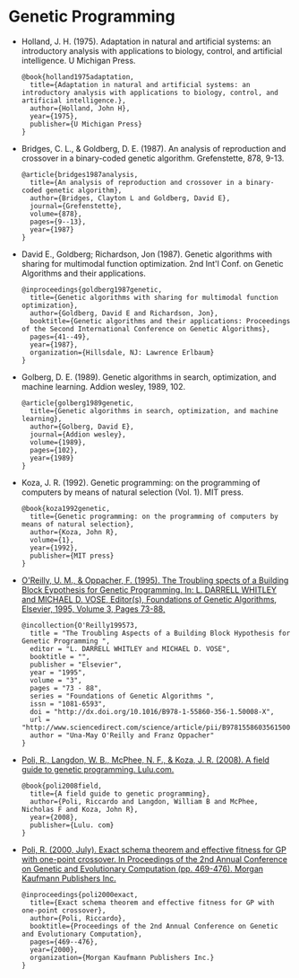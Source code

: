 # Genetic Programming

- Holland, J. H. (1975). Adaptation in natural and artificial systems: an introductory 
  analysis with applications to biology, control, and artificial intelligence. U Michigan Press.
  
  ```
  @book{holland1975adaptation,
    title={Adaptation in natural and artificial systems: an introductory analysis with applications to biology, control, and artificial intelligence.},
    author={Holland, John H},
    year={1975},
    publisher={U Michigan Press}
  }
  ```

- Bridges, C. L., & Goldberg, D. E. (1987). An analysis of reproduction and crossover in a 
  binary-coded genetic algorithm. Grefenstette, 878, 9-13.
  
  ```
  @article{bridges1987analysis,
    title={An analysis of reproduction and crossover in a binary-coded genetic algorithm},
    author={Bridges, Clayton L and Goldberg, David E},
    journal={Grefenstette},
    volume={878},
    pages={9--13},
    year={1987}
  }
  ```
  
- David E., Goldberg; Richardson, Jon (1987). Genetic algorithms with sharing for multimodal 
  function optimization. 2nd Int'l Conf. on Genetic Algorithms and their applications.
  
  ```
  @inproceedings{goldberg1987genetic,
    title={Genetic algorithms with sharing for multimodal function optimization},
    author={Goldberg, David E and Richardson, Jon},
    booktitle={Genetic algorithms and their applications: Proceedings of the Second International Conference on Genetic Algorithms},
    pages={41--49},
    year={1987},
    organization={Hillsdale, NJ: Lawrence Erlbaum}
  }
  ```
  
- Golberg, D. E. (1989). Genetic algorithms in search, optimization, and machine learning. 
  Addion wesley, 1989, 102.
  
  ```
  @article{golberg1989genetic,
    title={Genetic algorithms in search, optimization, and machine learning},
    author={Golberg, David E},
    journal={Addion wesley},
    volume={1989},
    pages={102},
    year={1989}
  }
  ```

- Koza, J. R. (1992). Genetic programming: on the programming of computers by means
  of natural selection (Vol. 1). MIT press.

  ```
  @book{koza1992genetic,
    title={Genetic programming: on the programming of computers by means of natural selection},
    author={Koza, John R},
    volume={1},
    year={1992},
    publisher={MIT press}
  }
  ```
  
- [O'Reilly, U. M., & Oppacher, F. (1995). The Troubling spects of a Building Block Eypothesis 
  for Genetic Programming. In: L. DARRELL WHITLEY and MICHAEL D. VOSE, Editor(s), Foundations of 
  Genetic Algorithms, Elsevier, 1995, Volume 3, Pages 73-88,][OreillyOppacher1995]

  ```
  @incollection{O'Reilly199573,
    title = "The Troubling Aspects of a Building Block Hypothesis for Genetic Programming ",
    editor = "L. DARRELL WHITLEY and MICHAEL D. VOSE",
    booktitle = "",
    publisher = "Elsevier",
    year = "1995",
    volume = "3",
    pages = "73 - 88",
    series = "Foundations of Genetic Algorithms ",
    issn = "1081-6593",
    doi = "http://dx.doi.org/10.1016/B978-1-55860-356-1.50008-X",
    url = "http://www.sciencedirect.com/science/article/pii/B978155860356150008X",
    author = "Una-May O'Reilly and Franz Oppacher"
  }
  ```
  
- [Poli, R., Langdon, W. B., McPhee, N. F., & Koza, J. R. (2008). A field guide to genetic 
  programming. Lulu.com.][PoliLangdon2008]

  ```
  @book{poli2008field,
    title={A field guide to genetic programming},
    author={Poli, Riccardo and Langdon, William B and McPhee, Nicholas F and Koza, John R},
    year={2008},
    publisher={Lulu. com}
  }
  ```
  
- [Poli, R. (2000, July). Exact schema theorem and effective fitness for GP with one-point 
  crossover. In Proceedings of the 2nd Annual Conference on Genetic and Evolutionary 
  Computation (pp. 469-476). Morgan Kaufmann Publishers Inc.][Poli2000]

  ```
  @inproceedings{poli2000exact,
    title={Exact schema theorem and effective fitness for GP with one-point crossover},
    author={Poli, Riccardo},
    booktitle={Proceedings of the 2nd Annual Conference on Genetic and Evolutionary Computation},
    pages={469--476},
    year={2000},
    organization={Morgan Kaufmann Publishers Inc.}
  }
  ```
  
  
  
[OreillyOppacher1995]: http://www.cs.uml.edu/~giam/91.510/Papers/OReillyOppacher1994.pdf
[Poli2000]: http://cswww.essex.ac.uk/staff/rpoli/papers/Poli-GECCO2000.pdf
[PoliLangdon2008]: http://www0.cs.ucl.ac.uk/staff/wlangdon/ftp/papers/poli08_fieldguide.pdf

